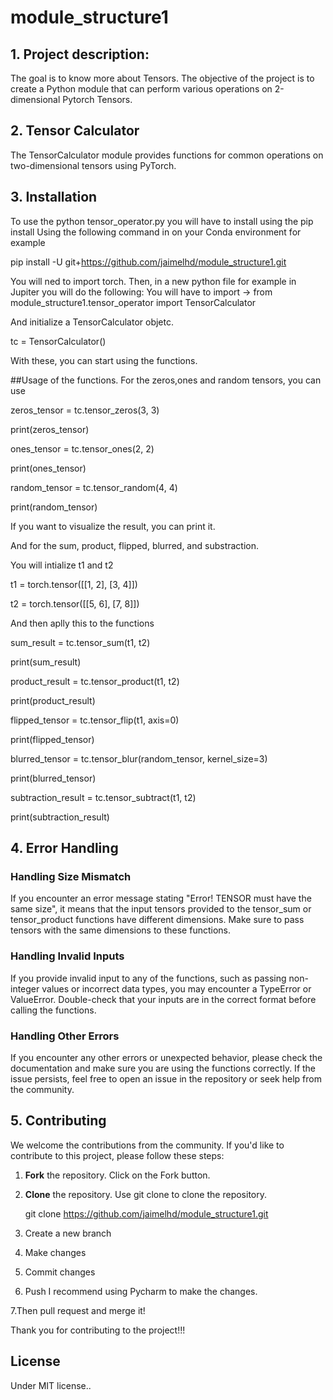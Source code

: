 # module_structure1
## 1. Project description:

The goal is to know more about Tensors. The objective of the
project is to create a Python module that can perform various operations 
on 2-dimensional Pytorch Tensors.

## 2. Tensor Calculator

The TensorCalculator module provides functions for common operations on two-dimensional tensors using PyTorch.

## 3. Installation

To use the python tensor_operator.py you will have to install using the pip install
Using the following command in on your Conda environment for example

pip install -U git+https://github.com/jaimelhd/module_structure1.git

You will ned to import torch. 
Then, in a new python file for example in Jupiter you will do the following:
You will have to import -> from module_structure1.tensor_operator import TensorCalculator

And initialize a TensorCalculator objetc.

tc = TensorCalculator()

With these, you can start using the functions.

##Usage of the functions.
For  the zeros,ones and random tensors, you can use 

zeros_tensor = tc.tensor_zeros(3, 3)

print(zeros_tensor)

ones_tensor = tc.tensor_ones(2, 2)

print(ones_tensor)

random_tensor = tc.tensor_random(4, 4)

print(random_tensor)

If you want to visualize the result, you can print it.

And for the sum, product, flipped, blurred, and substraction.

You will intialize t1 and t2

t1 = torch.tensor([[1, 2], [3, 4]])

t2 = torch.tensor([[5, 6], [7, 8]])

And then aplly this to the functions

sum_result = tc.tensor_sum(t1, t2)

print(sum_result)

product_result = tc.tensor_product(t1, t2)

print(product_result)

flipped_tensor = tc.tensor_flip(t1, axis=0)

print(flipped_tensor)

blurred_tensor = tc.tensor_blur(random_tensor, kernel_size=3)

print(blurred_tensor)

subtraction_result = tc.tensor_subtract(t1, t2)

print(subtraction_result)


## 4. Error Handling

### Handling Size Mismatch

If you encounter an error message stating "Error! TENSOR must have the same size", it means that the input tensors provided to the tensor_sum or tensor_product
functions have different dimensions. 
Make sure to pass tensors with the same dimensions 
to these functions.

### Handling Invalid Inputs

If you provide invalid input to any of the functions, 
such as passing non-integer values or incorrect data types, 
you may encounter a TypeError or ValueError. Double-check that your inputs are in the correct format before calling the functions.

### Handling Other Errors

If you encounter any other errors or unexpected behavior, please check the documentation and make sure you are using the functions correctly. If the issue persists, feel free to open an issue in the repository or seek help from the community.


## 5. Contributing

We welcome the contributions from the community.
If you'd like to contribute to this project, please follow these steps:

1. **Fork** the repository. Click on the Fork button.
2. **Clone** the repository. Use git clone to clone the repository.

    git clone https://github.com/jaimelhd/module_structure1.git 

3. Create a new branch
4. Make changes
5. Commit changes
6. Push
I recommend using Pycharm to make the changes.

7.Then pull request and merge it!

Thank you for contributing to the project!!!

## License

Under MIT license..









